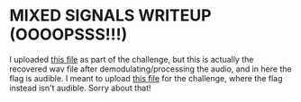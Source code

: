 # MIXED SIGNALS WRITEUP (OOOOPSSS!!!)

I uploaded [this file](/files/message.wav ) as part of the challenge, but this is actually the recovered wav file after demodulating/processing the audio, and in here the flag is audible. I meant to upload [this file](/files/true-message.wav) for the challenge, where the flag instead isn't audible. Sorry about that!
